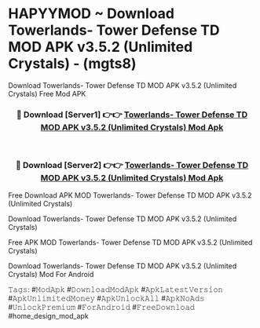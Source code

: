 # HAPYYMOD ~ Download Towerlands- Tower Defense TD MOD APK v3.5.2 (Unlimited Crystals) - (mgts8)
Download Towerlands- Tower Defense TD MOD APK v3.5.2 (Unlimited Crystals) Free Mod APK

<div align="center">
<h3>🔴 Download [Server1] 👉👉 <a href="https://apk-comot.site?title=Towerlands-_Tower_Defense_TD_MOD_APK_v3.5.2_(Unlimited_Crystals)">Towerlands- Tower Defense TD MOD APK v3.5.2 (Unlimited Crystals) Mod Apk</a></h3><br>

<h3>🔴 Download [Server2] 👉👉 <a href="https://apk-comot.site?title=Towerlands-_Tower_Defense_TD_MOD_APK_v3.5.2_(Unlimited_Crystals)">Towerlands- Tower Defense TD MOD APK v3.5.2 (Unlimited Crystals) Mod Apk</a></h3>
</div>


Free Download APK MOD Towerlands- Tower Defense TD MOD APK v3.5.2 (Unlimited Crystals)

Download Towerlands- Tower Defense TD MOD APK v3.5.2 (Unlimited Crystals) 

Free APK MOD Towerlands- Tower Defense TD MOD APK v3.5.2 (Unlimited Crystals) 

Download Towerlands- Tower Defense TD MOD APK v3.5.2 (Unlimited Crystals) Mod For Android

𝚃𝚊𝚐𝚜: #𝙼𝚘𝚍𝙰𝚙𝚔 #𝙳𝚘𝚠𝚗𝚕𝚘𝚊𝚍𝙼𝚘𝚍𝙰𝚙𝚔 #𝙰𝚙𝚔𝙻𝚊𝚝𝚎𝚜𝚝𝚅𝚎𝚛𝚜𝚒𝚘𝚗 #𝙰𝚙𝚔𝚄𝚗𝚕𝚒𝚖𝚒𝚝𝚎𝚍𝙼𝚘𝚗𝚎𝚢 #𝙰𝚙𝚔𝚄𝚗𝚕𝚘𝚌𝚔𝙰𝚕𝚕 #𝙰𝚙𝚔𝙽𝚘𝙰𝚍𝚜 #𝚄𝚗𝚕𝚘𝚌𝚔𝙿𝚛𝚎𝚖𝚒𝚞𝚖 #𝙵𝚘𝚛𝙰𝚗𝚍𝚛𝚘𝚒𝚍 #𝙵𝚛𝚎𝚎𝙳𝚘𝚠𝚗𝚕𝚘𝚊𝚍 #home_design_mod_apk
